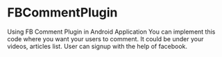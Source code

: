 # FBCommentPlugin


Using FB Comment Plugin in Android Application
You can implement this code where you want your users to comment. It could be under your videos, articles list. User can signup with the help of facebook.
